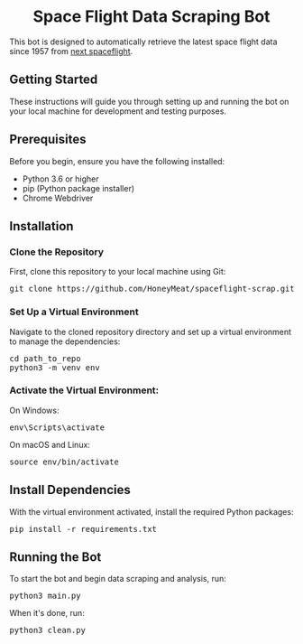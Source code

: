 <h1 align="center">Space Flight Data Scraping Bot</h1>

<p>This bot is designed to automatically retrieve the latest space flight data since 1957 from <a href="https://nextspaceflight.com/launches/past/?search=">next spaceflight</a>.</p>

<h2>Getting Started</h2>

<p>These instructions will guide you through setting up and running the bot on your local machine for development and testing purposes.</p>

<h2>Prerequisites</h2>

<p>Before you begin, ensure you have the following installed:</p>

<ul>
<li>Python 3.6 or higher</li>
<li>pip (Python package installer)</li>
<li>Chrome Webdriver</li>
</ul>

<h2>Installation</h2>

<h3>Clone the Repository</h3>

<p>First, clone this repository to your local machine using Git:</p>

<pre>
git clone https://github.com/HoneyMeat/spaceflight-scrap.git
</pre>

<h3>Set Up a Virtual Environment</h3>

<p>Navigate to the cloned repository directory and set up a virtual environment to manage the dependencies:</p>

<pre>
cd path_to_repo
python3 -m venv env
</pre>

<h3>Activate the Virtual Environment:</h3>

<p>On Windows:</p>

<pre>
env\Scripts\activate
</pre>

<p>On macOS and Linux:</p>

<pre>
source env/bin/activate
</pre>

<h2>Install Dependencies</h2>

<p>With the virtual environment activated, install the required Python packages:</p>

<pre>
pip install -r requirements.txt
</pre>

<h2>Running the Bot</h2>

<p>To start the bot and begin data scraping and analysis, run:</p>

<pre>
python3 main.py
</pre>

<p>When it's done, run:</p>

<pre>
python3 clean.py
</pre>
